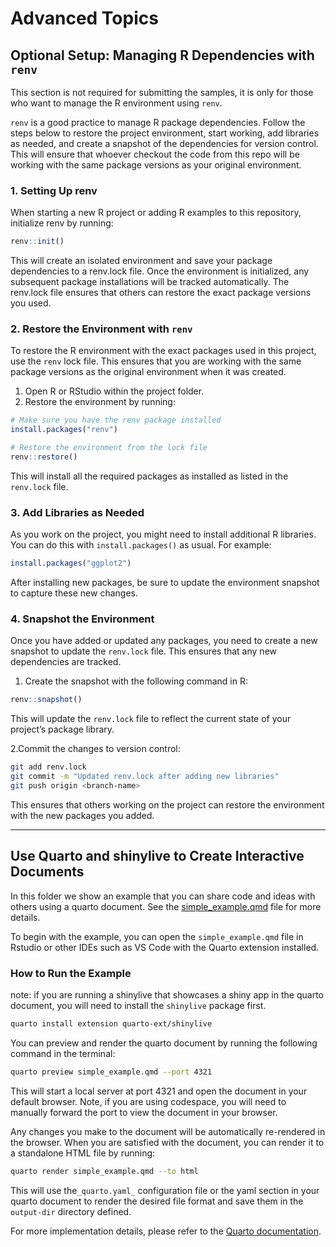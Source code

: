 # Advanced Topics
## Optional Setup: Managing R Dependencies with `renv`

This section is not required for submitting the samples, it is only for those who want to manage the R environment using `renv`.

`renv` is a good practice to manage R package dependencies. Follow the steps below to restore the project environment, 
start working, add libraries as needed, and create a snapshot of the dependencies for version control. This will ensure that whoever checkout the code from this repo will be
working with the same package versions as your original environment.

### 1. Setting Up renv
When starting a new R project or adding R examples to this repository, initialize renv by running:

```r
renv::init()
```
This will create an isolated environment and save your package dependencies to a renv.lock file. 
Once the environment is initialized, any subsequent package installations will be tracked automatically. 
The renv.lock file ensures that others can restore the exact package versions you used.

### 2. Restore the Environment with `renv`

To restore the R environment with the exact packages used in this project, use the `renv` lock file.
This ensures that you are working with the same package versions as the original environment when it was created.

1. Open R or RStudio within the project folder.
2. Restore the environment by running:

```r
# Make sure you have the renv package installed
install.packages("renv")

# Restore the environment from the lock file
renv::restore()
```

This will install all the required packages as installed as listed in the `renv.lock` file.

### 3. Add Libraries as Needed

As you work on the project, you might need to install additional R libraries. You can do this with `install.packages()` as usual. For example:

```r
install.packages("ggplot2")
```

After installing new packages, be sure to update the environment snapshot to capture these new changes.

### 4. Snapshot the Environment

Once you have added or updated any packages, you need to create a new snapshot to update the `renv.lock` file. This ensures that any new dependencies are tracked.

1. Create the snapshot with the following command in R:

```r
renv::snapshot()
```

This will update the `renv.lock` file to reflect the current state of your project’s package library.

2.Commit the changes to version control:

```bash
git add renv.lock
git commit -m "Updated renv.lock after adding new libraries"
git push origin <branch-name>
```

This ensures that others working on the project can restore the environment with the new packages you added.

---

## Use Quarto and shinylive to Create Interactive Documents

In this folder we show an example that you can share code and ideas with others using a quarto document. See
the [simple_example.qmd](./samples/shinylive_demo/simple_example.qmd) file for more details.

To begin with the example, you can open the `simple_example.qmd` file in Rstudio or other IDEs such as VS Code with the Quarto extension installed.

### How to Run the Example

note: if you are running a shinylive that showcases a shiny app in the quarto document, you will need to install the `shinylive` package first.

```bash
quarto install extension quarto-ext/shinylive
```

You can preview and render the quarto document by running the following command in the terminal:

```bash
quarto preview simple_example.qmd --port 4321
```
This will start a local server at port 4321 and open the document in your default browser. 
Note, if you are using codespace, you will need to manually forward the port to view the document in your browser.

Any changes you make to the document will be automatically re-rendered in the browser. 
When you are satisfied with the document, you can render it to a standalone HTML file by running:

```bash
quarto render simple_example.qmd --to html
```

This will use the`_quarto.yaml_` configuration file or the yaml section in your quarto document to render the desired file format
and save them in the `output-dir` directory defined.

For more implementation details, please refer to the [Quarto documentation](https://quarto.org/).

